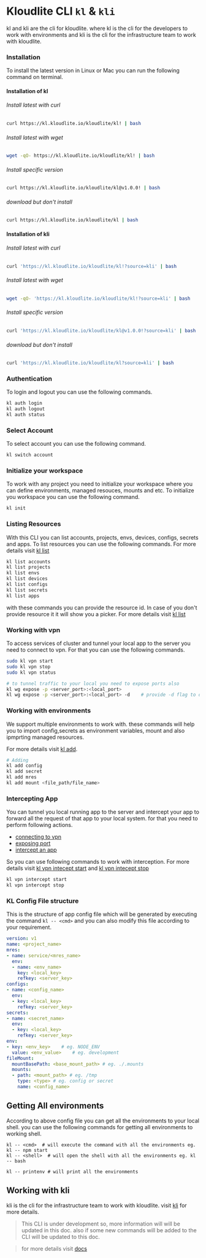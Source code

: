 # Kloudlite CLI `kl` & `kli`

kl and kli are the cli for kloudlite. where kl is the cli for the developers to work with environments and kli is the cli for the infrastructure team to work with kloudlite.

### Installation

To install the latest version in Linux or Mac you can run the following command on terminal.

#### Installation of kl

###### Install latest with curl
```sh
curl https://kl.kloudlite.io/kloudlite/kl! | bash
```

###### Install latest with wget

```sh
wget -qO- https://kl.kloudlite.io/kloudlite/kl! | bash
```

###### Install specific version
```sh
curl https://kl.kloudlite.io/kloudlite/kl@v1.0.0! | bash
```

###### download but don't install
```sh
curl https://kl.kloudlite.io/kloudlite/kl | bash
```

#### Installation of kli

###### Install latest with curl
```sh
curl 'https://kl.kloudlite.io/kloudlite/kl!?source=kli' | bash
```

###### Install latest with wget

```sh
wget -qO- 'https://kl.kloudlite.io/kloudlite/kl!?source=kli' | bash
```

###### Install specific version
```sh
curl 'https://kl.kloudlite.io/kloudlite/kl@v1.0.0!?source=kli' | bash
```

###### download but don't install
```sh
curl 'https://kl.kloudlite.io/kloudlite/kl?source=kli' | bash
```

### Authentication

To login and logout you can use the following commands.

```sh
kl auth login
kl auth logout
kl auth status
```

### Select Account

To select account you can use the following command.

```sh
kl switch account
```

### Initialize your workspace
To work with any project you need to initialize your workspace where you can define 
environments, managed resouces, mounts and etc.
To initialize you workspace you can use the following command.
```sh
kl init
```


### Listing Resources

With this CLI you can list accounts, projects, envs, devices, configs, secrets and apps.
To list resources you can use the following commands.
For more details visit [kl list](./docs/kl_list.md)


```sh
kl list accounts
kl list projects
kl list envs
kl list devices
kl list configs
kl list secrets
kl list apps
```

with these commands you can provide the resource id. In case of you don't provide resource 
it it will show you a picker. For more details visit [kl list](./docs/kl_list.md)

### Working with vpn

To access services of cluster and tunnel your local app to the server you need to connect to vpn.
For that you can use the following commands.

```sh
sudo kl vpn start
sudo kl vpn stop
sudo kl vpn status

# to tunnel traffic to your local you need to expose ports also
kl wg expose -p <server_port>:<local_port>
kl wg expose -p <server_port>:<local_port> -d    # provide -d flag to delete
```

### Working with environments
We support multiple environments to work with. these commands 
will help you to import config,secrets as environment variables, mount and also ipmprting managed resources.

For more details visit [kl add](./docs/kl_add.md).


```sh
# Adding
kl add config
kl add secret
kl add mres
kl add mount <file_path/file_name>
```

### Intercepting App
You can tunnel you local running app to the server and intercept your app to forward all the request of that app to your local system. 
for that you need to perform following actions.
- [connecting to vpn](./docs/kl_vpn_start.md)
- [exposing port](./docs/kl_vpn_expose.md)
- [intercept an app](./docs/kl_vpn_intercept.md)

So you can use following commands to work with interception. 
For more details visit [kl vpn intecept start](./docs/kl_vpn_intercept_start.md) and [kl vpn intecept stop](./docs/kl_vpn_intercept_stop.md)

```sh
kl vpn intercept start
kl vpn intercept stop
```

### KL Config File structure
This is the structure of app config file which will be generated by executing the command `kl -- <cmd>` and 
you can also modify this file according to your requirement.
```yaml
version: v1
name: <project_name>
mres: 
- name: service/<mres_name>
  env:
  - name: <env_name>
    key: <local_key>
    refkey: <server_key>
configs:
- name: <config_name>
  env:
  - key: <local_key>
    refkey: <server_key>
secrets:
- name: <secret_name>
  env:
  - key: <local_key> 
    refkey: <server_key> 
env:
- key: <env_key>    # eg. NODE_ENV
  value: <env_value>    # eg. development
fileMount:
  mountBasePath: <base_mount_path> # eg. ./.mounts
  mounts:
  - path: <mount_path> # eg. /tmp
    type: <type> # eg. config or secret
    name: <config_name>
```

## Getting All environments 
According to above config file you can get all the environments to your local shell.
you can use the following commands for getting all environments to working shell.
```
kl -- <cmd>  # will execute the command with all the environments eg. kl -- npm start
kl -- <shell>  # will open the shell with all the environments eg. kl -- bash

kl -- printenv # will print all the environments
```


## Working with kli
kli is the cli for the infrastructure team to work with kloudlite.
visit [kli](./docs/kli.md) for more details.

> This CLI is under development so, more information will will be updated in this doc. also if some new commands will be added to the CLI will be updated to this doc.


> for more details visit [docs](./docs/kl.md)
